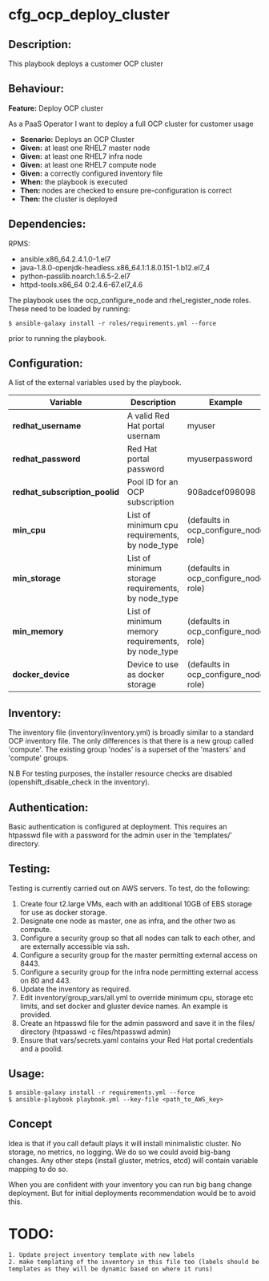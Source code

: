# cfg_ocp_deploy_cluster

## Description:

This playbook deploys a customer OCP cluster

## Behaviour:

**Feature:** Deploy OCP cluster

As a PaaS Operator I want to deploy a full OCP cluster for customer usage

- **Scenario:** Deploys an OCP Cluster
- **Given:** at least one RHEL7 master node
- **Given:** at least one RHEL7 infra node
- **Given:** at least one RHEL7 compute node
- **Given:** a correctly configured inventory file
- **When:** the playbook is executed
- **Then:** nodes are checked to ensure pre-configuration is correct
- **Then:** the cluster is deployed

## Dependencies:

RPMS:
- ansible.x86_64.2.4.1.0-1.el7
- java-1.8.0-openjdk-headless.x86_64.1:1.8.0.151-1.b12.el7_4
- python-passlib.noarch.1.6.5-2.el7
- httpd-tools.x86_64 0:2.4.6-67.el7_4.6                                                                                                                                                               

The playbook uses the ocp_configure_node and rhel_register_node roles. These need to be loaded by running:

```
$ ansible-galaxy install -r roles/requirements.yml --force
```
prior to running the playbook.

## Configuration:

A list of the external variables used by the playbook.

| Variable  | Description  | Example  | Where set |
|---|---|---|---|
| **redhat_username**  | A valid Red Hat portal usernam  |  myuser | vars/secrets.yml |
| **redhat_password**  | Red Hat portal password  |  myuserpassword | vars/secrets.yml |
| **redhat_subscription_poolid**  | Pool ID for an OCP subscription | 908adcef098098 | vars/secrets.yml |
| **min_cpu**  | List of minimum cpu requirements, by node_type | (defaults in  ocp_configure_node role)  | override in group_vars/all.yml if needed |
| **min_storage** | List of minimum storage requirements, by node_type | (defaults in ocp_configure_node role)  | override in group_vars/all.yml if needed |
| **min_memory** | List of minimum memory requirements, by node_type | (defaults in ocp_configure_node role)  | override in group_vars/all.yml if needed |
| **docker_device** | Device to use as docker storage | (defaults in ocp_configure_node role) | override in group_vars/all.yml if needed |

## Inventory:

The inventory file (inventory/inventory.yml) is broadly similar to a standard OCP inventory file. The only differences is that there is a new group called 'compute'.
The existing group 'nodes' is a superset of the 'masters' and 'compute' groups.

N.B For testing purposes, the installer resource checks are disabled (openshift_disable_check in the inventory).

## Authentication:

Basic authentication is configured at deployment. This requires an htpasswd file with a password for the admin user in the 'templates/' directory.

## Testing:

Testing is currently carried out on AWS servers. To test, do the following:

1. Create four t2.large VMs, each with an additional 10GB of EBS storage for use as docker storage.
2. Designate one node as master, one as infra, and the other two as compute.
3. Configure a security group so that all nodes can talk to each other, and are externally accessible via ssh.
4. Configure a security group for the master permitting external access on 8443.
5. Configure a security group for the infra node permitting external access on 80 and 443.
6. Update the inventory as required.
7. Edit inventory/group_vars/all.yml to override minimum cpu, storage etc limits, and set docker and gluster device names. An example is provided. 
8. Create an htpasswd file for the admin password and save it in the files/ directory (htpasswd -c files/htpasswd admin)
9. Ensure that vars/secrets.yaml contains your Red Hat portal credentials and a poolid.

## Usage:

```
$ ansible-galaxy install -r requirements.yml --force
$ ansible-playbook playbook.yml --key-file <path_to_AWS_key>
```


## Concept

Idea is that if you call default plays it will install minimalistic cluster. No storage, no metrics, no logging. 
We do so we could avoid big-bang changes. Any other steps (install gluster, metrics, etcd) will contain variable mapping to do so.

When you are confident with your inventory you can run big bang change deployment. But for initial deployments recommendation would be to avoid this.

# TODO:

```
1. Update project inventory template with new labels
2. make templating of the inventory in this file too (labels should be templates as they will be dynamic based on where it runs)
```